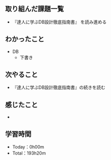 ## 取り組んだ課題一覧
- 『達人に学ぶDB設計徹底指南書』 を読み進める

## わかったこと
- DB
  - 下書き

## 次やること
- 『達人に学ぶDB設計徹底指南書』の続きを読む

## 感じたこと
- 
 
## 学習時間
- Today：0h00m
- Total：193h20m
